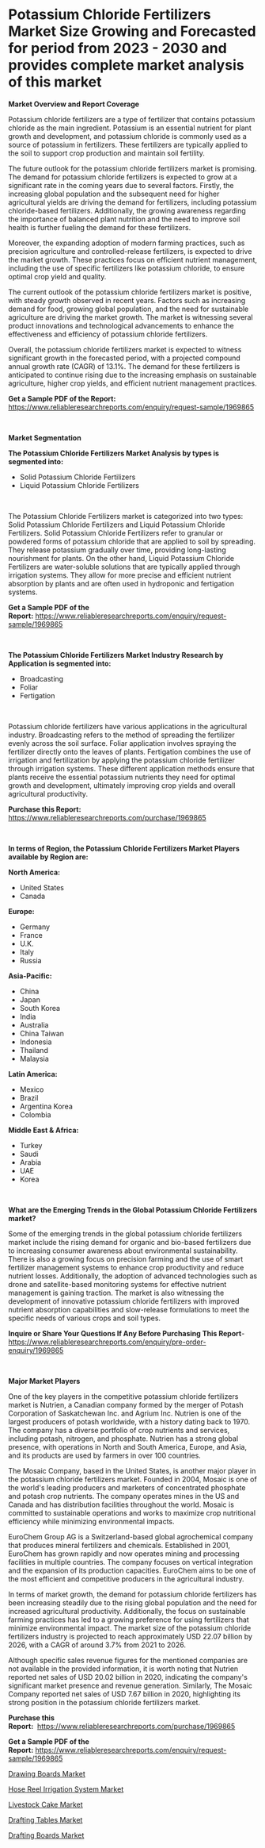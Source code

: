 <p><h1>Potassium Chloride Fertilizers Market Size Growing and Forecasted for period from 2023 - 2030 and provides complete market analysis of this market</h1></p><p><strong>Market Overview and Report Coverage</strong></p>
<p><p>Potassium chloride fertilizers are a type of fertilizer that contains potassium chloride as the main ingredient. Potassium is an essential nutrient for plant growth and development, and potassium chloride is commonly used as a source of potassium in fertilizers. These fertilizers are typically applied to the soil to support crop production and maintain soil fertility.</p><p>The future outlook for the potassium chloride fertilizers market is promising. The demand for potassium chloride fertilizers is expected to grow at a significant rate in the coming years due to several factors. Firstly, the increasing global population and the subsequent need for higher agricultural yields are driving the demand for fertilizers, including potassium chloride-based fertilizers. Additionally, the growing awareness regarding the importance of balanced plant nutrition and the need to improve soil health is further fueling the demand for these fertilizers.</p><p>Moreover, the expanding adoption of modern farming practices, such as precision agriculture and controlled-release fertilizers, is expected to drive the market growth. These practices focus on efficient nutrient management, including the use of specific fertilizers like potassium chloride, to ensure optimal crop yield and quality.</p><p>The current outlook of the potassium chloride fertilizers market is positive, with steady growth observed in recent years. Factors such as increasing demand for food, growing global population, and the need for sustainable agriculture are driving the market growth. The market is witnessing several product innovations and technological advancements to enhance the effectiveness and efficiency of potassium chloride fertilizers.</p><p>Overall, the potassium chloride fertilizers market is expected to witness significant growth in the forecasted period, with a projected compound annual growth rate (CAGR) of 13.1%. The demand for these fertilizers is anticipated to continue rising due to the increasing emphasis on sustainable agriculture, higher crop yields, and efficient nutrient management practices.</p></p>
<p><strong>Get a Sample PDF of the Report:</strong> <a href="https://www.reliableresearchreports.com/enquiry/request-sample/1969865">https://www.reliableresearchreports.com/enquiry/request-sample/1969865</a></p>
<p>&nbsp;</p>
<p><strong>Market Segmentation</strong></p>
<p><strong>The Potassium Chloride Fertilizers Market Analysis by types is segmented into:</strong></p>
<p><ul><li>Solid Potassium Chloride Fertilizers</li><li>Liquid Potassium Chloride Fertilizers</li></ul></p>
<p>&nbsp;</p>
<p><p>The Potassium Chloride Fertilizers market is categorized into two types: Solid Potassium Chloride Fertilizers and Liquid Potassium Chloride Fertilizers. Solid Potassium Chloride Fertilizers refer to granular or powdered forms of potassium chloride that are applied to soil by spreading. They release potassium gradually over time, providing long-lasting nourishment for plants. On the other hand, Liquid Potassium Chloride Fertilizers are water-soluble solutions that are typically applied through irrigation systems. They allow for more precise and efficient nutrient absorption by plants and are often used in hydroponic and fertigation systems.</p></p>
<p><strong>Get a Sample PDF of the Report:</strong>&nbsp;<a href="https://www.reliableresearchreports.com/enquiry/request-sample/1969865">https://www.reliableresearchreports.com/enquiry/request-sample/1969865</a></p>
<p>&nbsp;</p>
<p><strong>The Potassium Chloride Fertilizers Market Industry Research by Application is segmented into:</strong></p>
<p><ul><li>Broadcasting</li><li>Foliar</li><li>Fertigation</li></ul></p>
<p>&nbsp;</p>
<p><p>Potassium chloride fertilizers have various applications in the agricultural industry. Broadcasting refers to the method of spreading the fertilizer evenly across the soil surface. Foliar application involves spraying the fertilizer directly onto the leaves of plants. Fertigation combines the use of irrigation and fertilization by applying the potassium chloride fertilizer through irrigation systems. These different application methods ensure that plants receive the essential potassium nutrients they need for optimal growth and development, ultimately improving crop yields and overall agricultural productivity.</p></p>
<p><strong>Purchase this Report:</strong>&nbsp; <a href="https://www.reliableresearchreports.com/purchase/1969865">https://www.reliableresearchreports.com/purchase/1969865</a></p>
<p>&nbsp;</p>
<p><strong>In terms of Region, the Potassium Chloride Fertilizers Market Players available by Region are:</strong></p>
<p>
    <p> <strong> North America: </strong>
        <ul>
            <li>United States</li>
            <li>Canada</li>
        </ul>
        </p> 
    <p> <strong> Europe: </strong>
        <ul>
            <li>Germany</li>
            <li>France</li>
            <li>U.K.</li>
            <li>Italy</li>
            <li>Russia</li>
        </ul>
        </p> 
    <p> <strong> Asia-Pacific: </strong>
        <ul>
            <li>China</li>
            <li>Japan</li>
            <li>South Korea</li>
            <li>India</li>
            <li>Australia</li>
            <li>China Taiwan</li>
            <li>Indonesia</li>
            <li>Thailand</li>
            <li>Malaysia</li>
        </ul>
        </p> 
    <p> <strong> Latin America: </strong>
        <ul>
            <li>Mexico</li>
            <li>Brazil</li>
            <li>Argentina Korea</li>
            <li>Colombia</li>
        </ul>
        </p> 
    <p> <strong> Middle East & Africa: </strong>
        <ul>
            <li>Turkey</li>
            <li>Saudi</li>
            <li>Arabia</li>
            <li>UAE</li>
            <li>Korea</li>
        </ul>
    </p>
    </p>
<p>&nbsp;</p>
<p><strong>What are the Emerging Trends in the Global Potassium Chloride Fertilizers market?</strong></p>
<p><p>Some of the emerging trends in the global potassium chloride fertilizers market include the rising demand for organic and bio-based fertilizers due to increasing consumer awareness about environmental sustainability. There is also a growing focus on precision farming and the use of smart fertilizer management systems to enhance crop productivity and reduce nutrient losses. Additionally, the adoption of advanced technologies such as drone and satellite-based monitoring systems for effective nutrient management is gaining traction. The market is also witnessing the development of innovative potassium chloride fertilizers with improved nutrient absorption capabilities and slow-release formulations to meet the specific needs of various crops and soil types.</p></p>
<p><strong>Inquire or Share Your Questions If Any Before Purchasing This Report</strong>- <a href="https://www.reliableresearchreports.com/enquiry/pre-order-enquiry/1969865">https://www.reliableresearchreports.com/enquiry/pre-order-enquiry/1969865</a></p>
<p>&nbsp;</p>
<p><strong>Major Market Players</strong></p>
<p><p>One of the key players in the competitive potassium chloride fertilizers market is Nutrien, a Canadian company formed by the merger of Potash Corporation of Saskatchewan Inc. and Agrium Inc. Nutrien is one of the largest producers of potash worldwide, with a history dating back to 1970. The company has a diverse portfolio of crop nutrients and services, including potash, nitrogen, and phosphate. Nutrien has a strong global presence, with operations in North and South America, Europe, and Asia, and its products are used by farmers in over 100 countries. </p><p>The Mosaic Company, based in the United States, is another major player in the potassium chloride fertilizers market. Founded in 2004, Mosaic is one of the world's leading producers and marketers of concentrated phosphate and potash crop nutrients. The company operates mines in the US and Canada and has distribution facilities throughout the world. Mosaic is committed to sustainable operations and works to maximize crop nutritional efficiency while minimizing environmental impacts. </p><p>EuroChem Group AG is a Switzerland-based global agrochemical company that produces mineral fertilizers and chemicals. Established in 2001, EuroChem has grown rapidly and now operates mining and processing facilities in multiple countries. The company focuses on vertical integration and the expansion of its production capacities. EuroChem aims to be one of the most efficient and competitive producers in the agricultural industry. </p><p>In terms of market growth, the demand for potassium chloride fertilizers has been increasing steadily due to the rising global population and the need for increased agricultural productivity. Additionally, the focus on sustainable farming practices has led to a growing preference for using fertilizers that minimize environmental impact. The market size of the potassium chloride fertilizers industry is projected to reach approximately USD 22.07 billion by 2026, with a CAGR of around 3.7% from 2021 to 2026. </p><p>Although specific sales revenue figures for the mentioned companies are not available in the provided information, it is worth noting that Nutrien reported net sales of USD 20.02 billion in 2020, indicating the company's significant market presence and revenue generation. Similarly, The Mosaic Company reported net sales of USD 7.67 billion in 2020, highlighting its strong position in the potassium chloride fertilizers market.</p></p>
<p><strong>Purchase this Report:</strong>&nbsp;&nbsp;<a href="https://www.reliableresearchreports.com/purchase/1969865">https://www.reliableresearchreports.com/purchase/1969865</a></p>
<p></p>
<p><strong>Get a Sample PDF of the Report:</strong>&nbsp;<a href="https://www.reliableresearchreports.com/enquiry/request-sample/1969865">https://www.reliableresearchreports.com/enquiry/request-sample/1969865</a></p>
<p><p><a href="https://medium.com/@dorothypeters68/drawing-boards-market-size-market-outlook-and-market-forecast-2023-to-2030-23cefa141b2f">Drawing Boards Market</a></p><p><a href="https://github.com/amae102299/Market-Research-Report-List-1/blob/main/hose-reel-irrigation-system-market.md">Hose Reel Irrigation System Market</a></p><p><a href="https://github.com/sndrkn/Market-Research-Report-List-1/blob/main/livestock-cake-market.md">Livestock Cake Market</a></p><p><a href="https://medium.com/@avarobertson1969/drafting-tables-market-analysis-and-sze-forecasted-for-period-from-2023-to-2030-d21b3bbfbeaf">Drafting Tables Market</a></p><p><a href="https://medium.com/@annarussell1981/drafting-boards-market-insights-into-market-cagr-market-trends-and-growth-strategies-7c3b771f9e4e">Drafting Boards Market</a></p></p>